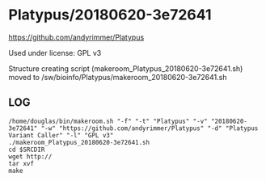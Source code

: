 Platypus/20180620-3e72641
========================

<https://github.com/andyrimmer/Platypus>

Used under license:
GPL v3


Structure creating script (makeroom_Platypus_20180620-3e72641.sh) moved to /sw/bioinfo/Platypus/makeroom_20180620-3e72641.sh

LOG
---

    /home/douglas/bin/makeroom.sh "-f" "-t" "Platypus" "-v" "20180620-3e72641" "-w" "https://github.com/andyrimmer/Platypus" "-d" "Platypus Variant Caller" "-l" "GPL v3"
    ./makeroom_Platypus_20180620-3e72641.sh
    cd $SRCDIR
    wget http://
    tar xvf 
    make

